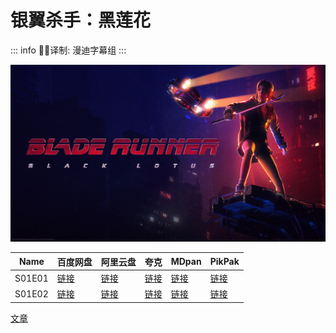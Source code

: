 # 银翼杀手：黑莲花

::: info
✍🏻译制: 漫迪字幕组
:::

![banner.jpg](banner.jpg)

| Name | 百度网盘 | 阿里云盘 | 夸克 | MDpan | PikPak |
| --- | --- | --- | --- | --- | --- |
| S01E01 |[链接](https://pan.baidu.com/s/1HLMDCE5QuXrs7UBh5BlXMg?pwd=4qg9) |[链接](https://www.aliyundrive.com/s/8S7RShiBrUH) |[链接](https://pan.quark.cn/s/052cc1526a84) |[链接](https://pan.mdsub.top/%E9%93%B6%E7%BF%BC%E6%9D%80%E6%89%8B%E2%80%9B%EF%BC%9A%E9%BB%91%E8%8E%B2%E8%8A%B1) |[链接](https://mypikpak.com/s/VNmWTvP4nPZf7Eau8xUk3Ko2o1) |
| S01E02 |[链接](https://pan.baidu.com/s/1HLMDCE5QuXrs7UBh5BlXMg?pwd=4qg9) |[链接](https://www.aliyundrive.com/s/8S7RShiBrUH) |[链接](https://pan.quark.cn/s/052cc1526a84) |[链接](https://pan.mdsub.top/%E9%93%B6%E7%BF%BC%E6%9D%80%E6%89%8B%E2%80%9B%EF%BC%9A%E9%BB%91%E8%8E%B2%E8%8A%B1) |[链接](https://mypikpak.com/s/VNmWTvP4nPZf7Eau8xUk3Ko2o1) |

[文章](%E6%96%87%E7%AB%A0%20df0757b1b9af4f09be38ee3372832967.csv)